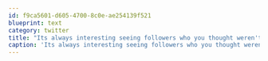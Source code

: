 ```yaml
---
id: f9ca5601-d605-4700-8c0e-ae254139f521
blueprint: text
category: twitter
title: "Its always interesting seeing followers who you thought weren't connected have a conversation like old friends. #7Degrees"
caption: 'Its always interesting seeing followers who you thought weren''t connected have a conversation like old friends. <span class="hashtag hashtag_local">#<a href="http://tweettemp.darylchymko.ca/?tag=7degrees">7Degrees</a>'
---
```

